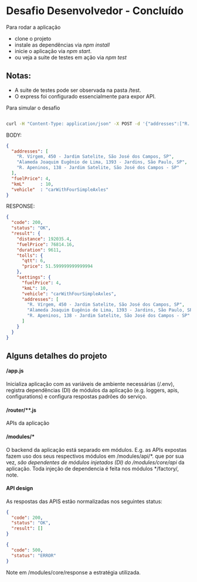 Desafio Desenvolvedor - Concluído
======================================

Para rodar a aplicação
* clone o projeto
* instale as dependências via _npm install_
* inicie o aplicação via _npm start_.
* ou veja a suite de testes em ação via _npm test_

## Notas:

- A suite de testes pode ser observada na pasta /test.
- O express foi configurado essencialmente para expor API.

Para simular o desafio

```sh

curl -H "Content-Type: application/json" -X POST -d '{"addresses":["R. Vírgem, 450 - Jardim Satelite, São José dos Campos, SP","Alameda Joaquim Eugênio de Lima, 1393 - Jardins, São Paulo, SP","R. Apeninos, 138 - Jardim Satelite, São José dos Campos - SP"],"fuelPrice":4,"kmL":10,"vehicle":"carWithFourSimpleAxles"}' http://localhost:3000/api/routes/calculate

```

BODY:
```json
{
  "addresses": [
  	"R. Vírgem, 450 - Jardim Satelite, São José dos Campos, SP",
  	"Alameda Joaquim Eugênio de Lima, 1393 - Jardins, São Paulo, SP",
  	"R. Apeninos, 138 - Jardim Satelite, São José dos Campos - SP"
  ],  
  "fuelPrice": 4,
  "kmL"      : 10,
  "vehicle"  : "carWithFourSimpleAxles"
}
```

RESPONSE:

```json
{
  "code": 200,
  "status": "OK",
  "result": {
    "distance": 192035.4,
    "fuelPrice": 76814.16,
    "duration": 9611,
    "tolls": {
      "qtt": 6,
      "price": 51.599999999999994
    },
    "settings": {
      "fuelPrice": 4,
      "kmL": 10,
      "vehicle": "carWithFourSimpleAxles",
      "addresses": [
        "R. Vírgem, 450 - Jardim Satelite, São José dos Campos, SP",
        "Alameda Joaquim Eugênio de Lima, 1393 - Jardins, São Paulo, SP",
        "R. Apeninos, 138 - Jardim Satelite, São José dos Campos - SP"
      ]
    }
  }
}
```

## Alguns detalhes do projeto

#### /app.js


Inicializa aplicação com as variáveis de ambiente necessárias (/.env), registra dependências (DI) de módulos da aplicação (e.g. loggers, apis, configurations) e configura respostas padrões do serviço.

#### /router/**.js

APIs da aplicação


#### /modules/*

O backend da aplicação está separado em módulos. E.g. as APIs expostas fazem uso dos seus respectivos módulos em /modules/api/*. que por sua vez, _são dependentes de módulos injetados (DI) do /modules/core/api_ da aplicação. Toda injeção de dependencia é feita nos módulos */factory/, note.

#### API design

As respostas das APIS estão normalizadas nos seguintes status:

```json
{
  "code": 200,
  "status": "OK",
  "result": []
}

{
  "code": 500,
  "status": "ERROR"
}
```

Note em /modules/core/response a estratégia utilizada.
